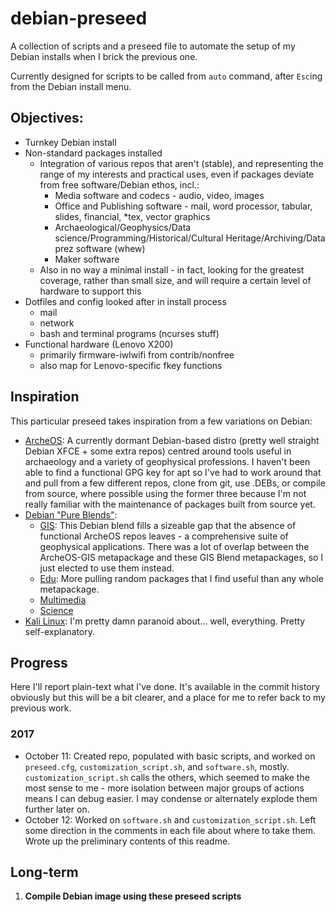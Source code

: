 # debian-preseed

A collection of scripts and a preseed file to automate the setup of my Debian installs when I brick the previous one.

Currently designed for scripts to be called from `auto` command, after `Esc`ing from the Debian install menu. 

## Objectives:
 - Turnkey Debian install
 - Non-standard packages installed
     - Integration of various repos that aren't (stable), and representing the range of my interests and practical uses, even if packages deviate from free software/Debian ethos, incl.:
         - Media software and codecs - audio, video, images
         - Office and Publishing software - mail, word processor, tabular, slides, financial, *tex, vector graphics
         - Archaeological/Geophysics/Data science/Programming/Historical/Cultural Heritage/Archiving/Data prez software (whew)
         - Maker software 
     - Also in no way a minimal install - in fact, looking for the greatest coverage, rather than small size, and will require a certain level of hardware to support this
- Dotfiles and config looked after in install process
   - mail
   - network
   - bash and terminal programs (ncurses stuff)
 - Functional hardware (Lenovo X200)
   - primarily firmware-iwlwifi from contrib/nonfree
   - also map for Lenovo-specific fkey functions
  
## Inspiration
This particular preseed takes inspiration from a few variations on Debian:
- [ArcheOS](http://www.archeos.eu/): A currently dormant Debian-based distro (pretty well straight Debian XFCE + some extra repos) centred around tools useful in archaeology and a variety of geophysical professions. I haven't been able to find a functional GPG key for apt so I've had to work around that and pull from a few different repos, clone from git, use .DEBs, or compile from source, where possible using the former three because I'm not really familiar with the maintenance of packages built from source yet. 
- [Debian "Pure Blends"](https://www.debian.org/blends/):
  - [GIS](https://www.debian.org/blends/gis/): This Debian blend fills a sizeable gap that the absence of functional ArcheOS repos leaves - a comprehensive suite of geophysical applications. There was a lot of overlap between the ArcheOS-GIS metapackage and these GIS Blend metapackages, so I just elected to use them instead. 
  - [Edu](https://wiki.debian.org/DebianEdu/): More pulling random packages that I find useful than any whole metapackage.
  - [Multimedia](#)
  - [Science](#)
- [Kali Linux](https://www.kali.org/): I'm pretty damn paranoid about... well, everything. Pretty self-explanatory.

## Progress

Here I'll report plain-text what I've done. It's available in the commit history obviously but this will be a bit clearer, and a place for me to refer back to my previous work.
### 2017
- October 11: Created repo, populated with basic scripts, and worked on `preseed.cfg`, `customization_script.sh`, and `software.sh`, mostly. `customization_script.sh` calls the others, which seemed to make the most sense to me - more isolation between major groups of actions means I can debug easier. I may condense or alternately explode them further later on.
- October 12: Worked on `software.sh` and `customization_script.sh`. Left some direction in the comments in each file about where to take them. Wrote up the preliminary contents of this readme.

## Long-term

1. **Compile Debian image using these preseed scripts** 
